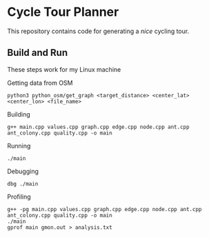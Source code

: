 # Cycle Tour Planner

This repository contains code for generating a *nice* cycling tour.

## Build and Run

These steps work for my Linux machine

Getting data from OSM

    python3 python_osm/get_graph <target_distance> <center_lat> <center_lon> <file_name>

Building

    g++ main.cpp values.cpp graph.cpp edge.cpp node.cpp ant.cpp ant_colony.cpp quality.cpp -o main

Running

    ./main

Debugging

    dbg ./main

Profiling

    g++ -pg main.cpp values.cpp graph.cpp edge.cpp node.cpp ant.cpp ant_colony.cpp quality.cpp -o main
    ./main
    gprof main gmon.out > analysis.txt
